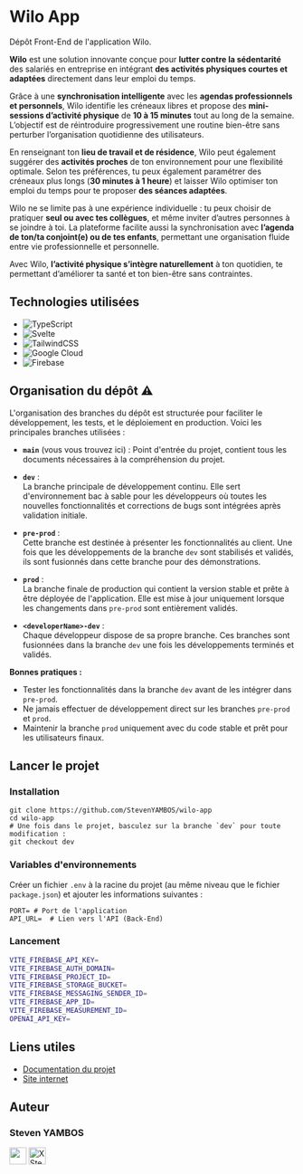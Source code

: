 # Wilo App

Dépôt Front-End de l'application Wilo.

**Wilo** est une solution innovante conçue pour **lutter contre la sédentarité** des salariés en entreprise en intégrant **des activités physiques courtes et adaptées** directement dans leur emploi du temps. 

Grâce à une **synchronisation intelligente** avec les **agendas professionnels et personnels**, Wilo identifie les créneaux libres et propose des **mini-sessions d’activité physique** de **10 à 15 minutes** tout au long de la semaine. L’objectif est de réintroduire progressivement une routine bien-être sans perturber l’organisation quotidienne des utilisateurs.

En renseignant ton **lieu de travail et de résidence**, Wilo peut également suggérer des **activités proches** de ton environnement pour une flexibilité optimale. Selon tes préférences, tu peux également paramétrer des créneaux plus longs (**30 minutes à 1 heure**) et laisser Wilo optimiser ton emploi du temps pour te proposer **des séances adaptées**.

Wilo ne se limite pas à une expérience individuelle : tu peux choisir de pratiquer **seul ou avec tes collègues**, et même inviter d’autres personnes à se joindre à toi. La plateforme facilite aussi la synchronisation avec **l’agenda de ton/ta conjoint(e) ou de tes enfants**, permettant une organisation fluide entre vie professionnelle et personnelle.

Avec Wilo, **l’activité physique s’intègre naturellement** à ton quotidien, te permettant d’améliorer ta santé et ton bien-être sans contraintes.

## Technologies utilisées

- ![TypeScript](https://img.shields.io/badge/typescript-%23007ACC.svg?style=for-the-badge&logo=typescript&logoColor=white)
- ![Svelte](https://img.shields.io/badge/svelte-%23f1413d.svg?style=for-the-badge&logo=svelte&logoColor=white)
- ![TailwindCSS](https://img.shields.io/badge/tailwindcss-%2338B2AC.svg?style=for-the-badge&logo=tailwind-css&logoColor=white)
- ![Google Cloud](https://img.shields.io/badge/GoogleCloud-%234285F4.svg?style=for-the-badge&logo=google-cloud&logoColor=white)
- ![Firebase](https://img.shields.io/badge/firebase-a08021?style=for-the-badge&logo=firebase&logoColor=ffcd34)

## Organisation du dépôt ⚠️

L'organisation des branches du dépôt est structurée pour faciliter le développement, les tests, et le déploiement en production. Voici les principales branches utilisées :

- **`main`** (vous vous trouvez ici) :
  Point d'entrée du projet, contient tous les documents nécessaires à la compréhension du projet. 
- **`dev`** :  
  La branche principale de développement continu. Elle sert d'environnement bac à sable pour les développeurs où toutes les nouvelles fonctionnalités et corrections de bugs sont intégrées après validation initiale.

- **`pre-prod`** :  
  Cette branche est destinée à présenter les fonctionnalités au client. Une fois que les développements de la branche `dev` sont stabilisés et validés, ils sont fusionnés dans cette branche pour des démonstrations.

- **`prod`** :  
  La branche finale de production qui contient la version stable et prête à être déployée de l'application. Elle est mise à jour uniquement lorsque les changements dans `pre-prod` sont entièrement validés.

- **`<developerName>-dev`** :  
  Chaque développeur dispose de sa propre branche. Ces branches sont fusionnées dans la branche `dev` une fois les développements terminés et validés.

**Bonnes pratiques :**

- Tester les fonctionnalités dans la branche `dev` avant de les intégrer dans `pre-prod`.
- Ne jamais effectuer de développement direct sur les branches `pre-prod` et `prod`.
- Maintenir la branche `prod` uniquement avec du code stable et prêt pour les utilisateurs finaux.

## Lancer le projet

### Installation

```shell
git clone https://github.com/StevenYAMBOS/wilo-app
cd wilo-app
# Une fois dans le projet, basculez sur la branche `dev` pour toute modification :
git checkout dev
```

### Variables d'environnements

Créer un fichier `.env` à la racine du projet (au même niveau que le fichier `package.json`) et ajouter les informations suivantes :

```shell
PORT= # Port de l'application
API_URL=  # Lien vers l'API (Back-End)
```

### Lancement

```bash
VITE_FIREBASE_API_KEY=
VITE_FIREBASE_AUTH_DOMAIN=
VITE_FIREBASE_PROJECT_ID=
VITE_FIREBASE_STORAGE_BUCKET=
VITE_FIREBASE_MESSAGING_SENDER_ID=
VITE_FIREBASE_APP_ID=
VITE_FIREBASE_MEASUREMENT_ID=
OPENAI_API_KEY=
```

## Liens utiles

- [Documentation du projet](./documentation/documentation.md)
- [Site internet](https://wilo-app.vercel.app/)

## Auteur

### Steven YAMBOS

<a href="https://github.com/StevenYAMBOS"><img src="https://cdn-icons-png.flaticon.com/512/25/25231.png" width="30px" alt="" /><a/>
<a href="https://x.com/StevenYambos">
<img src="https://upload.wikimedia.org/wikipedia/commons/5/53/X_logo_2023_original.svg" width="30px" alt="X Steven YAMBOS"/>
</a>
